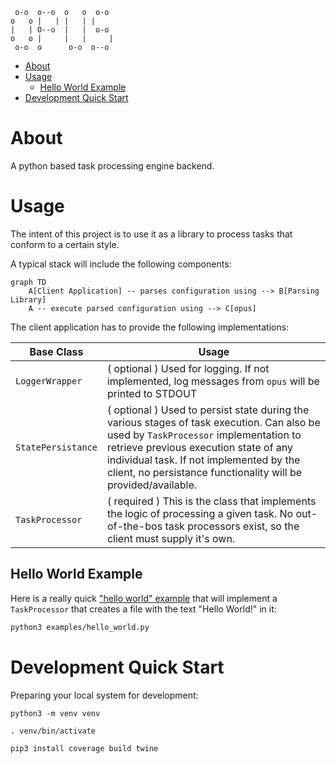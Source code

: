 ```text
 o-o  o--o  o   o  o-o  
o   o |   | |   | |     
|   | O--o  |   |  o-o  
o   o |     |   |     | 
 o-o  o      o-o  o--o  
```

- [About](#about)
- [Usage](#usage)
  - [Hello World Example](#hello-world-example)
- [Development Quick Start](#development-quick-start)

# About

A python based task processing engine backend.

# Usage

The intent of this project is to use it as a library to process tasks that conform to a certain style.

A typical stack will include the following components:

```mermaid
graph TD
    A[Client Application] -- parses configuration using --> B[Parsing Library]
    A -- execute parsed configuration using --> C[opus]
```

The client application has to provide the following implementations:

| Base Class         | Usage                                                                                                                                                                                                                                                                                      |
|--------------------|--------------------------------------------------------------------------------------------------------------------------------------------------------------------------------------------------------------------------------------------------------------------------------------------|
| `LoggerWrapper`    | ( optional ) Used for logging. If not implemented, log messages from `opus` will be printed to STDOUT                                                                                                                                                                                      |
| `StatePersistance` | ( optional ) Used to persist state during the various stages of task execution. Can also be used by `TaskProcessor` implementation to retrieve previous execution state of any individual task. If not implemented by the client, no persistance functionality will be provided/available. |
| `TaskProcessor`    | ( required ) This is the class that implements the logic of processing a given task. No out-of-the-bos task processors exist, so the client must supply it's own.                                                                                                                          |

## Hello World Example

Here is a really quick ["hello world" example](./examples/hello_world.py) that will implement a `TaskProcessor` that creates a file with the text "Hello World!" in it:

```sh
python3 examples/hello_world.py
```

# Development Quick Start

Preparing your local system for development:

```shell
python3 -m venv venv

. venv/bin/activate

pip3 install coverage build twine
```

